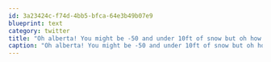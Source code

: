 ```yaml
---
id: 3a23424c-f74d-4bb5-bfca-64e3b49b07e9
blueprint: text
category: twitter
title: "Oh alberta! You might be -50 and under 10ft of snow but oh how I've missed your blue skies."
caption: "Oh alberta! You might be -50 and under 10ft of snow but oh how I've missed your blue skies."
---
```

